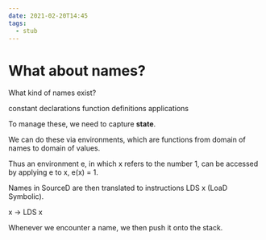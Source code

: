 ```yaml
---
date: 2021-02-20T14:45
tags: 
  - stub
---
```


# What about names?

What kind of names exist?

constant declarations
function definitions
applications

To manage these, we need to capture **state**.

We can do these via environments, which are functions from domain of names to domain of values.

Thus an environment e, in which x refers to the number 1, can be accessed by applying e to x, e(x) = 1.

Names in SourceD are then translated to instructions LDS x (LoaD Symbolic).

x -> LDS x

Whenever we encounter a name, we then push it onto the stack.

